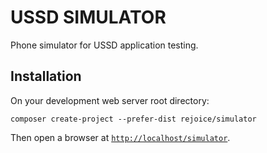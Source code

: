 # USSD SIMULATOR

Phone simulator for USSD application testing.

## Installation

On your development web server root directory:

```shell
composer create-project --prefer-dist rejoice/simulator
```

Then open a browser at [`http://localhost/simulator`](http://localhost/simulator).
